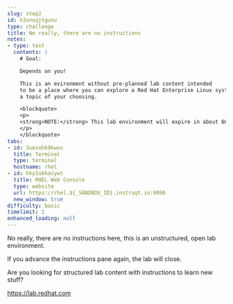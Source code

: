 ```yaml
---
slug: step2
id: h3xnoqjtgunu
type: challenge
title: No really, there are no instructions
notes:
- type: text
  contents: |
    # Goal:

    Depends on you!

    This is an evironment without pre-planned lab content intended
    to be a place where you can explore a Red Hat Enterprise Linux system on
    a topic of your choosing.

    <blockquote>
    <p>
    <strong>NOTE:</strong> This lab environment will expire in about 60 minutes.
    </p>
    </blockquote>
tabs:
- id: 3uesohk9kwox
  title: Terminal
  type: terminal
  hostname: rhel
- id: hky1ukhacywt
  title: RHEL Web Console
  type: website
  url: https://rhel.${_SANDBOX_ID}.instruqt.io:9090
  new_window: true
difficulty: basic
timelimit: 1
enhanced_loading: null
---
```

No really, there are no instructions here, this is an unstructured, open lab environment.



If you advance the instructions pane again, the lab will close.



Are you looking for structured lab content with instructions to learn new stuff?

https://lab.redhat.com

